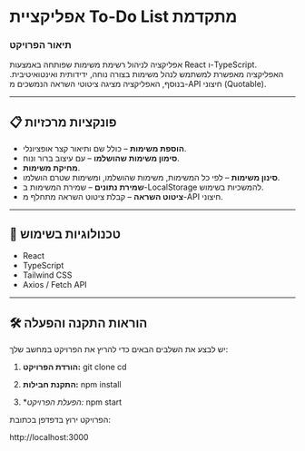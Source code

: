 # אפליקציית To-Do List מתקדמת

### תיאור הפרויקט
אפליקציה לניהול רשימת משימות שפותחה באמצעות React ו-TypeScript. האפליקציה מאפשרת למשתמש לנהל משימות בצורה נוחה, ידידותית ואינטואיטיבית. בנוסף, האפליקציה מציגה ציטוטי השראה הנמשכים מ-API חיצוני (Quotable).

---

## 📋 פונקציות מרכזיות
- **הוספת משימות** – כולל שם ותיאור קצר אופציונלי.
- **סימון משימות שהושלמו** – עם עיצוב ברור ונוח.
- **מחיקת משימות**.
- **סינון משימות** – לפי כל המשימות, משימות שהושלמו, ומשימות שטרם הושלמו.
- **שמירת נתונים** – שמירת המשימות ב-LocalStorage להמשכיות בשימוש.
- **ציטוט השראה** – קבלת ציטוט השראה מתחלף מ-API חיצוני.

---

## 🚀 טכנולוגיות בשימוש
- React
- TypeScript
- Tailwind CSS
- Axios / Fetch API

---

## 🛠️ הוראות התקנה והפעלה

יש לבצע את השלבים הבאים כדי להריץ את הפרויקט במחשב שלך:

1. **הורדת הפרויקט:**
git clone <your-repo-url>
cd <your-project-folder>

2. **התקנת חבילות:**
npm install


3. **הפעלת הפרויקט:*
npm start


הפרויקט ירוץ בדפדפן בכתובת:

http://localhost:3000



